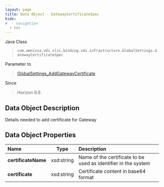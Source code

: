 ```yaml
---
layout: page
title: Data Object - GatewayCertificateSpec
hide:
#  - navigation
  - toc
---
```






Java Class
> `com.omnissa.vdi.vlsi.binding.vdi.infrastructure.GlobalSettings.GatewayCertificateSpec`

Parameter to
> [GlobalSettings_AddGatewayCertificate](vdi.infrastructure.GlobalSettings.md#addGatewayCertificate)

Since
> Horizon 8.6


## Data Object Description

Details needed to add certificate for Gateway

## Data Object Properties

 Name | Type | Description
:---|:---:|:---
**certificateName**|  xsd:string|  Name of the certificate to be used as identifier in the system
**certificate**|  xsd:string|  Certificate content in base64 format


 
